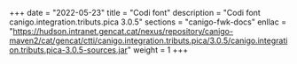 +++
date        = "2022-05-23"
title       = "Codi font"
description = "Codi font canigo.integration.tributs.pica 3.0.5"
sections    = "canigo-fwk-docs"
enllac		= "https://hudson.intranet.gencat.cat/nexus/repository/canigo-maven2/cat/gencat/ctti/canigo.integration.tributs.pica/3.0.5/canigo.integration.tributs.pica-3.0.5-sources.jar"
weight		= 1
+++
